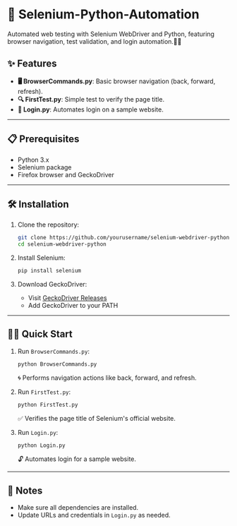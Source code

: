 # 🚀 Selenium-Python-Automation
Automated web testing with Selenium WebDriver and Python, featuring browser navigation, test validation, and login automation.🧑‍💻
## ✨ Features
- **🖥️ BrowserCommands.py**: Basic browser navigation (back, forward, refresh).
- **🔍 FirstTest.py**: Simple test to verify the page title.
- **🔑 Login.py**: Automates login on a sample website.

---

## 📋 Prerequisites
- Python 3.x 
- Selenium package 
- Firefox browser and GeckoDriver 

---

## 🛠️ Installation
1. Clone the repository:
   ```bash
   git clone https://github.com/yourusername/selenium-webdriver-python.git
   cd selenium-webdriver-python
   ```

2. Install Selenium:
   ```bash
   pip install selenium
   ```

3. Download GeckoDriver:
   - Visit [GeckoDriver Releases](https://github.com/mozilla/geckodriver/releases)
   - Add GeckoDriver to your PATH

---

## 🚴‍♂️ Quick Start
1. Run `BrowserCommands.py`:
   ```bash
   python BrowserCommands.py
   ```
   🌀 Performs navigation actions like back, forward, and refresh.

2. Run `FirstTest.py`:
   ```bash
   python FirstTest.py
   ```
   ✅ Verifies the page title of Selenium's official website.

3. Run `Login.py`:
   ```bash
   python Login.py
   ```
   🔓 Automates login for a sample website.

---

## 📝 Notes
- Make sure all dependencies are installed.
- Update URLs and credentials in `Login.py` as needed.

